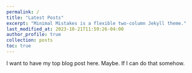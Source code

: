 ```yaml
---
permalink: /
title: "Latest Posts"
excerpt: "Minimal Mistakes is a flexible two-column Jekyll theme."
last_modified_at: 2023-10-21T11:59:26-04:00
author_profile: true
collection: posts
toc: true
---
```


I want to have my top blog post here. Maybe. If I can do that somehow. 
